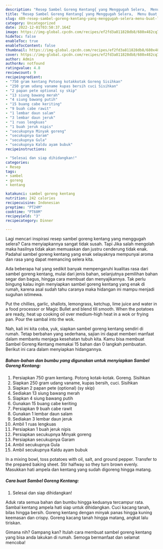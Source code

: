 ```yaml
---
description: "Resep Sambel Goreng Kentang{ yang Menggugah Selera,  Menu Buat lebaran"
title: "Resep Sambel Goreng Kentang{ yang Menggugah Selera,  Menu Buat lebaran"
slug: 489-resep-sambel-goreng-kentang-yang-menggugah-selera-menu-buat-lebaran
category: Uncategorized
date: 2022-12-01T03:50:37.164Z
image: https://img-global.cpcdn.com/recipes/ef2fd3a811828db8/680x482cq70/sambel-goreng-kentang-foto-resep-utama.jpg
hideToc: false
enableToc: true
enableTocContent: false
thumbnail: https://img-global.cpcdn.com/recipes/ef2fd3a811828db8/680x482cq70/sambel-goreng-kentang-foto-resep-utama.jpg
cover: https://img-global.cpcdn.com/recipes/ef2fd3a811828db8/680x482cq70/sambel-goreng-kentang-foto-resep-utama.jpg
author: Admin
authorAv: notfound
ratingvalue: 4.8
reviewcount: 9
recipeingredient:
- "750 gram kentang Potong kotakkotak Goreng Sisihkan"
- "250 gram udang vaname kupas bersih cuci Sisihkan"
- "2 papan pete optional sy skip"
- "13 siung bawang merah"
- "4 siung bawang putih"
- "15 buang cabe keriting"
- "9 buah cabe rawit"
- "1 lembar daun salam"
- "3 lembar daun jeruk"
- "1 ruas lengkuas"
- "1 buah jeruk nipis"
- "secukupnya Minyak goreng"
- "secukupnya Garam"
- "secukupnya Gula"
- "secukupnya Kaldu ayam bubuk"
recipeinstructions:

- "Selesai dan siap dihidangkan!"
categories:
- Resep
tags:
- sambel
- goreng
- kentang

katakunci: sambel goreng kentang 
nutrition: 242 calories
recipecuisine: Indonesian
preptime: "PT24M"
cooktime: "PT60M"
recipeyield: "3"
recipecategory: Dinner

---
```



Lagi mencari inspirasi resep sambel goreng kentang yang menggugah selera? Cara menyiapkannya sangat tidak susah. Tapi Jika salah mengolah maka hasilnya tidak akan memuaskan dan justru cenderung tidak enak. Padahal sambel goreng kentang yang enak selayaknya mempunyai aroma dan rasa yang dapat memancing selera kita.


Ada beberapa hal yang sedikit banyak mempengaruhi kualitas rasa dari sambel goreng kentang, mulai dari jenis bahan, selanjutnya pemilihan bahan segar dan bagus, hingga cara membuat dan menyajikannya. Tak perlu bingung kalau ingin menyiapkan sambel goreng kentang yang enak di rumah, karena asal sudah tahu caranya maka hidangan ini mampu menjadi suguhan istimewa.

Put the chillies, garlic, shallots, lemongrass, ketchup, lime juice and water in a food processor or Magic Bullet and blend till smooth. When the potatoes are ready, heat up cooking oil over medium-high heat in a wok or frying pan. Pour the sambal into the wok.


Nah, kali ini kita coba, yuk, siapkan sambel goreng kentang sendiri di rumah. Tetap berbahan yang sederhana, sajian ini dapat memberi manfaat dalam membantu menjaga kesehatan tubuh kita. Kamu bisa membuat Sambel Goreng Kentang memakai 15 bahan dan 0 langkah pembuatan. Berikut ini cara dalam menyiapkan hidangannya.

<!--inarticleads1-->

##### Bahan-bahan dan bumbu yang digunakan untuk menyiapkan Sambel Goreng Kentang:

1. Persiapkan 750 gram kentang. Potong kotak-kotak. Goreng. Sisihkan
1. Siapkan 250 gram udang vaname, kupas bersih, cuci. Sisihkan
1. Siapkan 2 papan pete (optional) (sy skip)
1. Sediakan 13 siung bawang merah
1. Siapkan 4 siung bawang putih
1. Gunakan 15 buang cabe keriting
1. Persiapkan 9 buah cabe rawit
1. Gunakan 1 lembar daun salam
1. Sediakan 3 lembar daun jeruk
1. Ambil 1 ruas lengkuas
1. Persiapkan 1 buah jeruk nipis
1. Persiapkan secukupnya Minyak goreng
1. Persiapkan secukupnya Garam
1. Ambil secukupnya Gula
1. Ambil secukupnya Kaldu ayam bubuk


In a mixing bowl, toss potatoes with oil, salt, and ground pepper. Transfer to the prepared baking sheet. Stir halfway so they turn brown evenly. Masukkan hati ampela dan kentang yang sudah digoreng hingga matang. 

<!--inarticleads2-->

##### Cara buat Sambel Goreng Kentang:


1. Selesai dan siap dihidangkan!

Aduk rata semua bahan dan bumbu hingga keduanya tercampur rata. Sambal kentang ampela hati siap untuk dihidangkan. Cuci kacang tanah, bilas hingga bersih. Goreng kentang dengan minyak panas hingga kuning keemasan dan crispy. Goreng kacang tanah hingga matang, angkat lalu tiriskan. 

Gimana nih? Gampang kan? Itulah cara membuat sambel goreng kentang yang bisa anda lakukan di rumah. Semoga bermanfaat dan selamat mencoba!
